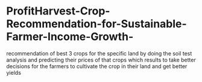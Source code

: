 # ProfitHarvest-Crop-Recommendation-for-Sustainable-Farmer-Income-Growth-
recommendation of best 3 crops for the specific land by doing the soil test analysis and predicting their prices of that crops which results to take better decisions for the farmers to cultivate the crop in their land and get better yields

